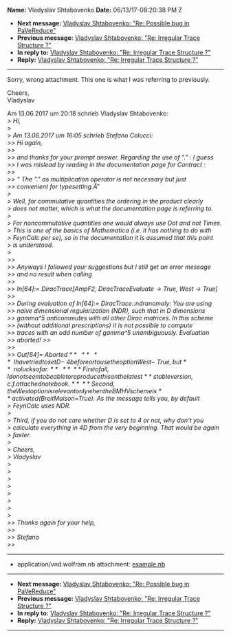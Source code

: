 **Name:** Vladyslav Shtabovenko
**Date:** 06/13/17-08:20:38 PM Z

  - **Next message:** [Vladyslav Shtabovenko: "Re: Possible bug in
    PaVeReduce"](1274.html)
  - **Previous message:** [Vladyslav Shtabovenko: "Re: Irregular Trace
    Structure ?"](1272.html)
  - **In reply to:** [Vladyslav Shtabovenko: "Re: Irregular Trace
    Structure ?"](1272.html)
  - **Reply:** [Vladyslav Shtabovenko: "Re: Irregular Trace Structure
    ?"](1275.html)

-----

Sorry, wrong attachment. This one is what I was referring to
previously.  

Cheers,  
Vladyslav  

Am 13.06.2017 um 20:18 schrieb Vladyslav Shtabovenko:  
*\> Hi,*  
*\>*  
*\> Am 13.06.2017 um 16:05 schrieb Stefano Colucci:*  
*\>\> Hi again,*  
*\>\>*  
*\>\> and thanks for your prompt answer. Regarding the use of "." : I
guess*  
*\>\> I was mislead by reading in the documentation page for Contract
:*  
*\>\>*  
*\>\> " The "." as multiplication operator is not necessary but just*  
*\>\> convenient for typesetting.Â”*  
*\>*  
*\> Well, for commutative quantities the ordering in the product
clearly*  
*\> does not matter, which is what the documentation page is referring
to.*  
*\>*  
*\> For noncommutative quantities one would always use Dot and not
Times.*  
*\> This is one of the basics of Mathematica (i.e. it has nothing to do
with*  
*\> FeynCalc per se), so in the documentation it is assumed that this
point*  
*\> is understood.*  
*\>*  
*\>\>*  
*\>\> Anyways I followed your suggestions but I still get an error
message*  
*\>\> and no result when calling*  
*\>\>*  
*\>\> In[64]:= DiracTrace[AmpF2, DiracTraceEvaluate -\>
True, West -\> True]*  
*\>\>*  
*\>\> During evaluation of In[64]:= DiracTrace::ndranomaly: You
are using*  
*\>\> naive dimensional regularization (NDR), such that in D
dimensions*  
*\>\> gamma^5 anticommutes with all other Dirac matrices. In this
scheme*  
*\>\> (without additional prescriptions) it is not possible to
compute*  
*\>\> traces with an odd number of gamma^5 unambiguously. Evaluation*  
*\>\> aborted\! \>\>*  
*\>\>*  
*\>\> Out[64]= $Aborted*  
*\>\>*  
*\>\>*  
*\>\> I have tried to set D-\>4 before or to use the option West-\>
True, but*  
*\>\> no luck so far.*  
*\>\>*  
*\>*  
*\> First of all, I do not seem to be able to reproduce this on the
latest*  
*\> stable version, c.f. attached notebook.*  
*\>*  
*\> Second, the West option is relevant only when the BMHV scheme is*  
*\> activated ($BreitMaison=True). As the message tells you, by
default*  
*\> FeynCalc uses NDR.*  
*\>*  
*\> Third, if you do not care whether D is set to 4 or not, why don't
you*  
*\> calculate everything in 4D from the very beginning. That would be
again*  
*\> faster.*  
*\>*  
*\> Cheers,*  
*\> Vladyslav*  
*\>*  
*\>*  
*\>*  
*\>*  
*\>*  
*\>*  
*\>*  
*\>*  
*\>\> Thanks again for your help,*  
*\>\>*  
*\>\> Stefano*  
*\>\>*  

-----

  - application/vnd.wolfram.nb attachment:
    [example.nb](att-1273/01-example.nb)

-----

  - **Next message:** [Vladyslav Shtabovenko: "Re: Possible bug in
    PaVeReduce"](1274.html)
  - **Previous message:** [Vladyslav Shtabovenko: "Re: Irregular Trace
    Structure ?"](1272.html)
  - **In reply to:** [Vladyslav Shtabovenko: "Re: Irregular Trace
    Structure ?"](1272.html)
  - **Reply:** [Vladyslav Shtabovenko: "Re: Irregular Trace Structure
    ?"](1275.html)

-----

